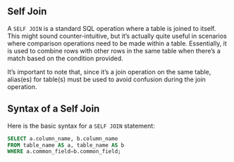 ## Self Join

A `SELF JOIN` is a standard SQL operation where a table is joined to itself. This might sound counter-intuitive, but it’s actually quite useful in scenarios where comparison operations need to be made within a table. Essentially, it is used to combine rows with other rows in the same table when there’s a match based on the condition provided.

It’s important to note that, since it’s a join operation on the same table, alias(es) for table(s) must be used to avoid confusion during the join operation.

## Syntax of a Self Join

Here is the basic syntax for a `SELF JOIN` statement:

```SQL
SELECT a.column_name, b.column_name
FROM table_name AS a, table_name AS b
WHERE a.common_field=b.common_field;
```